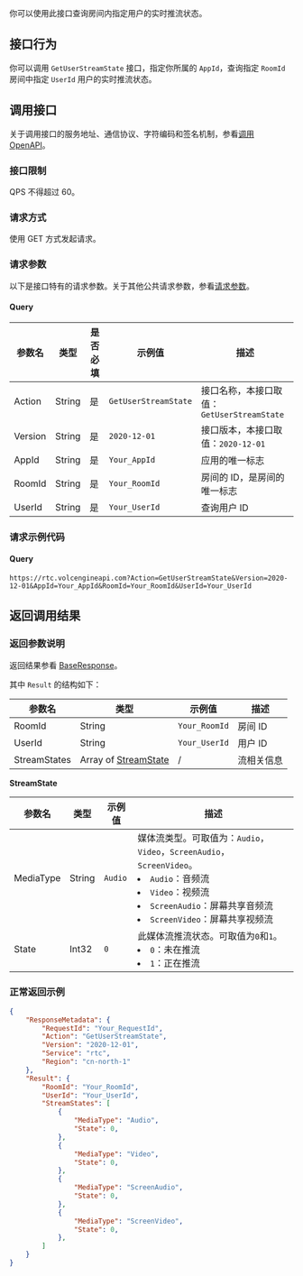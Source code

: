 你可以使用此接口查询房间内指定用户的实时推流状态。

## 接口行为

你可以调用 `GetUserStreamState` 接口，指定你所属的 `AppId`，查询指定 `RoomId` 房间中指定 `UserId` 用户的实时推流状态。

## 调用接口

关于调用接口的服务地址、通信协议、字符编码和签名机制，参看[调用 OpenAPI](69828)。
### 接口限制

QPS 不得超过 60。

### 请求方式

使用 GET 方式发起请求。

### 请求参数

以下是接口特有的请求参数。关于其他公共请求参数，参看[请求参数](69828.md#requestparameters)。

#### Query

| 参数名 | 类型 | 是否必填 | 示例值 | 描述 |
| --- | --- | --- | --- | --- |
| Action | String | 是 | `GetUserStreamState` | 接口名称，本接口取值：`GetUserStreamState` |
| Version | String | 是 | `2020-12-01` | 接口版本，本接口取值：`2020-12-01` |
| AppId | String | 是 | `Your_AppId` | 应用的唯一标志 |
| RoomId | String | 是 | `Your_RoomId` | 房间的 ID，是房间的唯一标志 |
| UserId | String | 是 | `Your_UserId` | 查询用户 ID |



### 请求示例代码

#### Query

```
https://rtc.volcengineapi.com?Action=GetUserStreamState&Version=2020-12-01&AppId=Your_AppId&RoomId=Your_RoomId&UserId=Your_UserId
```


## 返回调用结果
### 返回参数说明

返回结果参看 [BaseResponse](115995.md#baseresponse)。

其中 `Result` 的结构如下：

| 参数名 | 类型 | 示例值 | 描述 |
| --- | --- | --- | --- |
| RoomId | String | `Your_RoomId` | 房间 ID |
| UserId | String | `Your_UserId` | 用户 ID |
| StreamStates | Array of [StreamState](#streamstate) | / | 流相关信息 |


**StreamState**<span id="streamstate"></span>

| 参数名 | 类型 | 示例值 | 描述 |
| --- | --- | --- | --- |
| MediaType | String | `Audio` | 媒体流类型。可取值为：`Audio`，`Video`，`ScreenAudio`，`ScreenVideo`。 <li> `Audio`：音频流</li><li> `Video`：视频流</li> <li>  `ScreenAudio`：屏幕共享音频流 </li> <li>`ScreenVideo`：屏幕共享视频流 |
| State | Int32 | `0` | 此媒体流推流状态。可取值为`0`和`1`。 </li> <li> `0`：未在推流 </li> <li> `1`：正在推流 |


### 正常返回示例

```json
{
    "ResponseMetadata": {
        "RequestId": "Your_RequestId",
        "Action": "GetUserStreamState",
        "Version": "2020-12-01",
        "Service": "rtc",
        "Region": "cn-north-1"
    },
    "Result": {
        "RoomId": "Your_RoomId",
        "UserId": "Your_UserId",
        "StreamStates": [
            {
                "MediaType": "Audio",
                "State": 0,
            },
            {
                "MediaType": "Video",
                "State": 0,
            },
            {
                "MediaType": "ScreenAudio",
                "State": 0,
            },
            {
                "MediaType": "ScreenVideo",
                "State": 0,
            },
        ]
    }
}
```